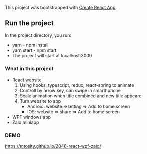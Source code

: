 This project was bootstrapped with [Create React App](https://github.com/facebook/create-react-app).

## Run the project

In the project directory, you run:
* yarn - npm install
* yarn start - npm start
* The project will start at localhost:3000

### What in this project
* React website
    1. Using hooks, typescript, redux, react-spring to animate
    2. Controll by arrow key, can swipe in smarthphone  
    3. Scale animation when title combined and new title appeare
    4. Turn website to app
        * Android: website =>setting => Add to home screen
        * IOS:  website => share => Add to home screen
* WPF windows app
* Zalo miniapp

### DEMO
https://mtosity.github.io/2048-react-wpf-zalo/
